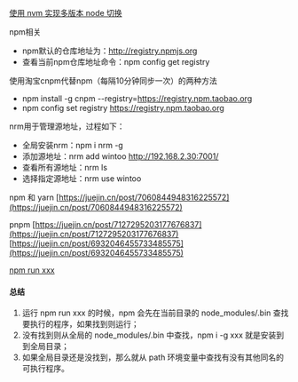 [使用 nvm 实现多版本 node 切换](https://juejin.cn/post/6889811457140064263#heading-5)

npm相关

- npm默认的仓库地址为：http://registry.npmjs.org
- 查看当前npm仓库地址命令：npm config get registry

使用淘宝cnpm代替npm（每隔10分钟同步一次）的两种方法

- npm install -g cnpm --registry=https://registry.npm.taobao.org
- npm config set registry https://registry.npm.taobao.org

nrm用于管理源地址，过程如下：

- 全局安装nrm：npm i nrm -g
- 添加源地址：nrm add wintoo http://192.168.2.30:7001/
- 查看所有源地址：nrm ls
- 选择指定源地址：nrm use wintoo




npm 和 yarn
[https://juejin.cn/post/7060844948316225572](https://juejin.cn/post/7060844948316225572)

pnpm
[https://juejin.cn/post/7127295203177676837](https://juejin.cn/post/7127295203177676837)
[https://juejin.cn/post/6932046455733485575](https://juejin.cn/post/6932046455733485575)



[npm run xxx](https://juejin.cn/post/7078924628525056007)
#### 总结

1. 运行 npm run xxx 的时候，npm 会先在当前目录的 node_modules/.bin 查找要执行的程序，如果找到则运行；
1. 没有找到则从全局的 node_modules/.bin 中查找，npm i -g xxx 就是安装到到全局目录；
1. 如果全局目录还是没找到，那么就从 path 环境变量中查找有没有其他同名的可执行程序。
